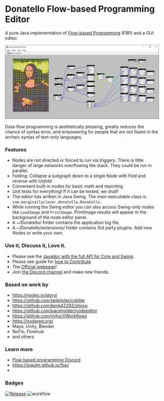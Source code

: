 # Donatello Flow-based Programming Editor

A pure Java implementation of [Flow-based Programming](https://en.wikipedia.org/wiki/Dataflow_programming) (FBP) and a GUI editor.

![img](docs/preview-for-github.png)

Data-flow programming is aesthetically pleasing, greatly reduces the chance of syntax error, and empowering for people
that are not fluent in the archaic syntax of text-only languages.

### Features

- Nodes are not directed or forced to run via triggers.  There is little danger of large networks overflowing the stack.  They could be run in parallel.
- Folding: Collapse a subgraph down to a single Node with *Fold* and reverse with *Unfold*
- Convenient built-in nodes for basic math and reporting.
- Unit tests for everything!  If it can be tested, we shall!
- The editor has written in Java Swing.  The main executable class is `com.marginallyclever.donatello.Donatello`.
- While running the Swing editor you can also access Swing-only nodes like `LoadImage` and `PrintImage`.  PrintImage results will appear in the background of the node editor panel.
- A ~/Donatello/ folder contains the application log file.
- A ~/Donatello/extensions/ folder contains 3rd party plugins.  Add new Nodes or write your own.

### Use it, Discuss it, Love it.

- Please see the [Javadoc with the full API for Core and Swing](https://marginallyclever.github.io/NodeGraphCore/javadoc).
- Please see guide for [how to Contribute](https://github.com/MarginallyClever/NodeGraphCore/blob/main/CONTRIBUTING.md)
- The [Official webpage](https://marginallyclever.github.io/NodeGraphCore/)!
- Join [the Discord channel](https://discord.gg/Q5TZFmB) and make new friends.

### Based on work by

- https://nodes.io/story/
- https://github.com/janbijster/cobble
- https://github.com/kenk42292/shoyu
- https://github.com/paceholder/nodeeditor
- https://github.com/miho/VWorkflows
- https://nodered.org/
- Maya, Unity, Blender
- NoFlo, Flowhub
- and others

### Learn more

- [Flow based programming Discord](https://discord.com/invite/YBQj6UsD5H)
- https://jpaulm.github.io/fbp/
- 
### Badges

[![Release](https://jitpack.io/v/MarginallyClever/NodeGraphCore.svg)](https://jitpack.io/#MarginallyClever/NodeGraphCore)
![ workflow](https://github.com/MarginallyClever/NodeGraphCore/actions/workflows/main.yml/badge.svg)